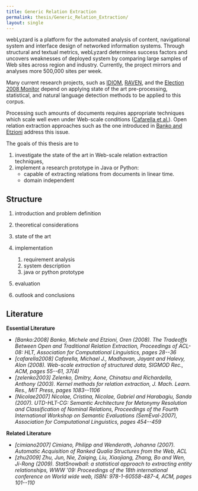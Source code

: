 ```yaml
---
title: Generic Relation Extraction
permalink: thesis/Generic_Relation_Extraction/
layout: single
---
```


webLyzard is a platform for the automated analysis of content,
navigational system and interface design of networked information
systems. Through structural and textual metrics, webLyzard determines
success factors and uncovers weaknesses of deployed system by comparing
large samples of Web sites across region and industry. Currently, the
project mirrors and analyses more 500,000 sites per week.

Many current research projects, such as [IDIOM](http://www.idiom.at),
[RAVEN](http://www.modul.ac.at/nmt/raven), and the [Election 2008
Monitor](http://www.ecoresearch.net/election2008) depend on applying
state of the art pre-processing, statistical, and natural language
detection methods to be applied to this corpus.

Processing such amounts of documents requires appropriate techniques
which scale well even under Web-scale conditions ([Cafarella et
al.](#cafarella2008 "wikilink")). Open relation extraction approaches
such as the one introduced in [Banko and
Etzioni](#Banko:2008 "wikilink") address this issue.

The goals of this thesis are to

1.  investigate the state of the art in Web-scale relation extraction
    techniques,
2.  implement a research prototype in Java or Python:
    -   capable of extracting relations from documents in linear time.
    -   domain independent

Structure
---------

1.  introduction and problem definition
2.  theoretical considerations
3.  state of the art
4.  implementation
    1.  requirement analysis
    2.  system description
    3.  java or python prototype

5.  evaluation
6.  outlook and conclusions

Literature
----------

**Essential Literature**

-   <cite id="Banko:2008">\[Banko:2008\] Banko, Michele and Etzioni,
    Oren (2008). *The Tradeoffs Between Open and Traditional Relation
    Extraction*, Proceedings of ACL-08: HLT, Association for
    Computational Linguistics, pages 28--36</cite>
-   <cite id="cafarella2008">\[cafarella2008\] Cafarella, Michael J.,
    Madhavan, Jayant and Halevy, Alon (2008). *Web-scale extraction of
    structured data*, SIGMOD Rec., ACM, pages 55--61, 37(4)</cite>
-   <cite id="zelenko2003">\[zelenko2003\] Zelenko, Dmitry, Aone,
    Chinatsu and Richardella, Anthony (2003). *Kernel methods for
    relation extraction*, J. Mach. Learn. Res., MIT Press, pages
    1083--1106</cite>
-   <cite id="Nicolae2007">\[Nicolae2007\] Nicolae, Cristina, Nicolae,
    Gabriel and Harabagiu, Sanda (2007). *UTD-HLT-CG: Semantic
    Architecture for Metonymy Resolution and Classification of Nominal
    Relations*, Proceedings of the Fourth International Workshop on
    Semantic Evaluations (SemEval-2007), Association for Computational
    Linguistics, pages 454--459</cite>

**Related Literature**

-   <cite id="cimiano2007">\[cimiano2007\] Cimiano, Philipp and
    Wenderoth, Johanna (2007). *Automatic Acquisition of Ranked Qualia
    Structures from the Web*, ACL</cite>
-   <cite id="zhu2009">\[zhu2009\] Zhu, Jun, Nie, Zaiqing, Liu,
    Xiaojiang, Zhang, Bo and Wen, Ji-Rong (2009). *StatSnowball: a
    statistical approach to extracting entity relationships*, WWW '09:
    Proceedings of the 18th international conference on World wide web,
    ISBN: 978-1-60558-487-4, ACM, pages 101--110</cite>

